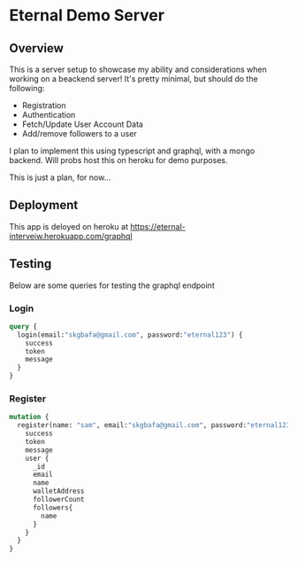 # Eternal Demo Server

## Overview
This is a server setup to showcase my ability and considerations when working on a beackend server! It's pretty minimal, but should do the following:

- Registration
- Authentication
- Fetch/Update User Account Data
- Add/remove followers to a user

I plan to implement this using typescript and graphql, with a mongo backend. Will probs host this on heroku for demo purposes. 

This is just a plan, for now...


## Deployment
This app is deloyed on heroku at https://eternal-interveiw.herokuapp.com/graphql


## Testing
Below are some queries for testing the graphql endpoint
### Login
```graphql
query {
  login(email:"skgbafa@gmail.com", password:"eternal123") {
    success
    token
    message
  }
}
```

### Register
```graphql
mutation {
  register(name: "sam", email:"skgbafa@gmail.com", password:"eternal123", walletAddress: "0x123f") {
    success
    token
    message
    user {
      _id
      email
      name
      walletAddress
      followerCount
      followers{
        name
      }
    }
  }
}
```


